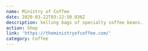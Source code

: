 ```yaml
---
name: Ministry of Coffee
date: 2020-03-22T03:12:50.036Z
description: Selling bags of specialty coffee beans.
action: Shop
link: 'https://theministryofcoffee.com/'
category: Coffee
---
```

